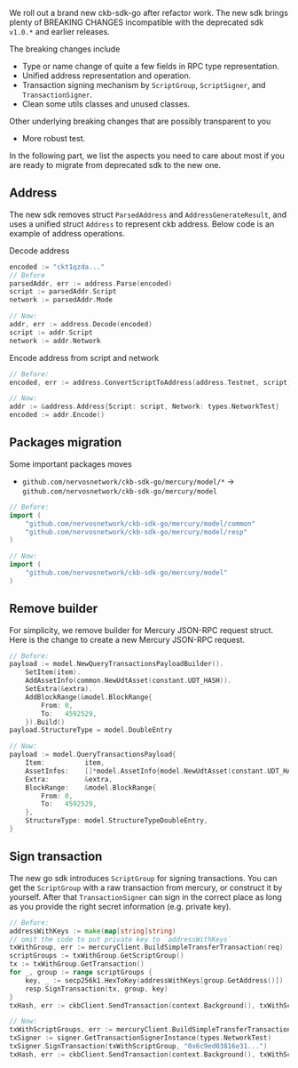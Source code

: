 We roll out a brand new ckb-sdk-go after refactor work. The new sdk brings plenty of BREAKING CHANGES incompatible with the deprecated sdk `v1.0.*` and earlier releases.

The breaking changes include

- Type or name change of quite a few fields in RPC type representation.
- Unified address representation and operation.
- Transaction signing mechanism by `ScriptGroup`, `ScriptSigner`, and `TransactionSigner`.
- Clean some utils classes and unused classes.

Other underlying breaking changes that are possibly transparent to you

- More robust test.

In the following part, we list the aspects you need to care about most if you are ready to migrate from deprecated sdk to the new one.

## Address

The new sdk removes struct `ParsedAddress` and `AddressGenerateResult`, and uses a unified struct `Address` to represent ckb address. Below code is an example of address operations.

Decode address

```go
encoded := "ckt1qzda..."
// Before
parsedAddr, err := address.Parse(encoded)
script := parsedAddr.Script
network := parsedAddr.Mode

// Now:
addr, err := address.Decode(encoded)
script := addr.Script
network := addr.Network
```

Encode address from script and network

```go
// Before:
encoded, err := address.ConvertScriptToAddress(address.Testnet, script)

// Now:
addr := &address.Address{Script: script, Network: types.NetworkTest}
encoded := addr.Encode()
```

## Packages migration

Some important packages moves

- `github.com/nervosnetwork/ckb-sdk-go/mercury/model/*` -> `github.com/nervosnetwork/ckb-sdk-go/mercury/model`

```go
// Before:
import (
    "github.com/nervosnetwork/ckb-sdk-go/mercury/model/common"
    "github.com/nervosnetwork/ckb-sdk-go/mercury/model/resp"
)

// Now:
import (
    "github.com/nervosnetwork/ckb-sdk-go/mercury/model"
)
```

## Remove builder

For simplicity, we remove builder for Mercury JSON-RPC request struct. Here is the change to create a new Mercury JSON-RPC request.

```go
// Before:
payload := model.NewQueryTransactionsPayloadBuilder().
    SetItem(item).
    AddAssetInfo(common.NewUdtAsset(constant.UDT_HASH)).
    SetExtra(&extra).
    AddBlockRange(&model.BlockRange{
        From: 0,
        To:   4592529,
    }).Build()
payload.StructureType = model.DoubleEntry

// Now:
payload := model.QueryTransactionsPayload{
    Item:          item,
    AssetInfos:    []*model.AssetInfo{model.NewUdtAsset(constant.UDT_HASH)},
    Extra:         &extra,
    BlockRange:    &model.BlockRange{
        From: 0,
        To:   4592529,
    },
    StructureType: model.StructureTypeDoubleEntry,
}
```

## Sign transaction

The new go sdk introduces `ScriptGroup` for signing transactions. You can get the `ScriptGroup` with a raw transaction from mercury, or construct it by yourself. After that `TransactionSigner` can sign in the correct place as long as you provide the right secret information (e.g. private key).

```go
// Before:
addressWithKeys := make(map[string]string)
// omit the code to put private key to `addressWithKeys`
txWithGroup, err := mercuryClient.BuildSimpleTransferTransaction(req)
scriptGroups := txWithGroup.GetScriptGroup()
tx := txWithGroup.GetTransaction()
for _, group := range scriptGroups {
    key, _ := secp256k1.HexToKey(addressWithKeys[group.GetAddress()])
    resp.SignTransaction(tx, group, key)
}
txHash, err := ckbClient.SendTransaction(context.Background(), txWithScriptGroup.TxView)

// Now:
txWithScriptGroups, err := mercuryClient.BuildSimpleTransferTransaction(req)
txSigner := signer.GetTransactionSignerInstance(types.NetworkTest)
txSigner.SignTransaction(txWithScriptGroup, "0x6c9ed03816e31...")
txHash, err := ckbClient.SendTransaction(context.Background(), txWithScriptGroup.TxView)
```
